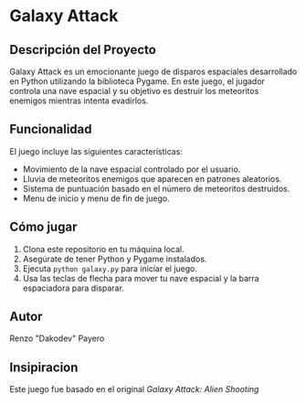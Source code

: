 # Galaxy Attack

## Descripción del Proyecto

Galaxy Attack es un emocionante juego de disparos espaciales desarrollado en Python utilizando la biblioteca Pygame. En este juego, el jugador controla una nave espacial y su objetivo es destruir los meteoritos enemigos mientras intenta evadirlos.

## Funcionalidad

El juego incluye las siguientes características:

- Movimiento de la nave espacial controlado por el usuario.
- Lluvia de meteoritos enemigos que aparecen en patrones aleatorios.
- Sistema de puntuación basado en el número de meteoritos destruidos.
- Menu de inicio y menu de fin de juego.

## Cómo jugar

1. Clona este repositorio en tu máquina local.
2. Asegúrate de tener Python y Pygame instalados.
3. Ejecuta `python galaxy.py` para iniciar el juego.
4. Usa las teclas de flecha para mover tu nave espacial y la barra espaciadora para disparar.


## Autor
Renzo "Dakodev" Payero


## Insipiracion
Este juego fue basado en el original *Galaxy Attack: Alien Shooting*